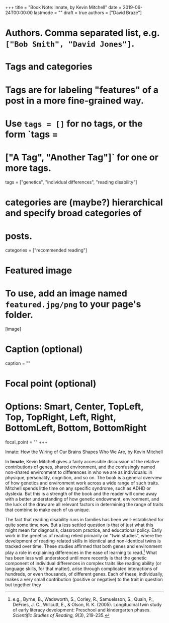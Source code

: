 +++
title = "Book Note: Innate, by Kevin Mitchell"
date = 2019-06-24T00:00:00
lastmode = ""
draft = true
authors = ["David Braze"]
# Authors. Comma separated list, e.g. `["Bob Smith", "David Jones"]`.

# Tags and categories

# Tags are for labeling "features" of a post in a more fine-grained way.
# Use `tags = []` for no tags, or the form `tags =
#  ["A Tag", "Another Tag"]` for one or more tags.

tags = ["genetics", "individual differences", "reading disability"]

# categories are (maybe?) hierarchical and specify broad categories of
# posts.

categories = ["recommended reading"]

# Featured image
# To use, add an image named `featured.jpg/png` to your page's folder.
[image]
  # Caption (optional)
  caption = ""

  # Focal point (optional)
  # Options: Smart, Center, TopLeft, Top, TopRight, Left, Right, BottomLeft, Bottom, BottomRight
  focal_point = ""
+++


Innate: How the Wiring of Our Brains Shapes Who We Are, by Kevin
  Mitchell

In **Innate**, Kevin Mitchell gives a fairly accessible discussion of
the relative contributions of genes, shared environment, and the
confusingly named non-shared environment to differences in who we are
as individuals: in physique, personality, cognition, and so on. The
book is a general overview of how genetics and environment work across
a wide range of such traits. Mitchell spends little time on any specific
syndrome, such as ADHD or dyslexia. But this is a strength of the book
and the reader will come away with a better understanding of how
genetic endowment, environment, and the luck of the draw are all
relevant factors in determining the range of traits that combine to
make each of us unique.

The fact that reading disability runs in families has been
well-established for quite some time now. But a less settled question
is that of just what this might mean for diagnosis, classroom
practice, and educational policy. Early work in the genetics of
reading relied primarily on "twin studies", where the development of
reading-related skills in identical and non-identical twins is tracked
over time. These studies affirmed that both genes and environment play
a role in explaining differences in the ease of learning to read.[^1]
What has been less well understood until more recently is that the
genetic component of individual differences in complex traits like
reading ability (or language skills, for that matter), arise through
complicated interactions of hundreds, or even thousands, of different
genes. Each of these, individually, makes a very small contribution
(positive or negative) to the trait in question but together they  




[^1]: e.g., Byrne, B., Wadsworth, S., Corley, R., Samuelsson, S.,
    Quain, P., DeFries, J. C., Willcutt, E., & Olson,
    R. K. (2005). Longitudinal twin study of early literacy
    development: Preschool and kindergarten phases. *Scientific Studies
    of Reading, 9*(3), 219-235.
